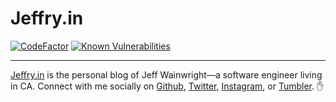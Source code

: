 # Jeffry.in

[![CodeFactor](https://www.codefactor.io/repository/github/yowainwright/yowainwright.github.io/badge)](https://www.codefactor.io/repository/github/yowainwright/yowainwright.github.io)
[![Known Vulnerabilities](https://snyk.io/test/github/yowainwright/yowainwright.github.io/badge.svg)](https://snyk.io/test/github/yowainwright/yowainwright.github.io)

---

[Jeffry.in](https://jeffry.in) is the personal blog of Jeff Wainwright—a software engineer living in CA.
Connect with me socially on [Github](https://github.com/yowainwright), [Twitter](https://twitter.com/yowainwright), [Instagram](https://www.instagram.com/yowainwright/), or [Tumbler](http://ratherbe.in/). ✋
